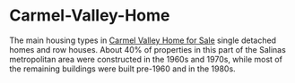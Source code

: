 # Carmel-Valley-Home  
The main housing types in [Carmel Valley Home for Sale](https://www.greatersandiegoareahomes.com/carmel-valley-san-diego/156101255/Carmel-Valley) single detached homes and row houses. About 40% of properties in this part of the Salinas metropolitan area were constructed in the 1960s and 1970s, while most of the remaining buildings were built pre-1960 and in the 1980s.
